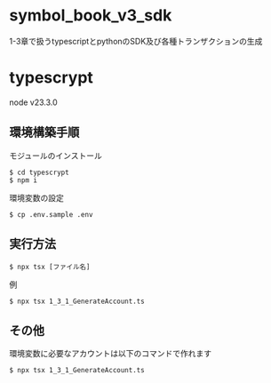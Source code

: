# symbol_book_v3_sdk
1-3章で扱うtypescriptとpythonのSDK及び各種トランザクションの生成

# typescrypt
node v23.3.0

## 環境構築手順
モジュールのインストール
```
$ cd typescrypt
$ npm i
```
環境変数の設定
```
$ cp .env.sample .env
```

## 実行方法
```
$ npx tsx [ファイル名]
```
例
```
$ npx tsx 1_3_1_GenerateAccount.ts
```

## その他
環境変数に必要なアカウントは以下のコマンドで作れます
```
$ npx tsx 1_3_1_GenerateAccount.ts
```